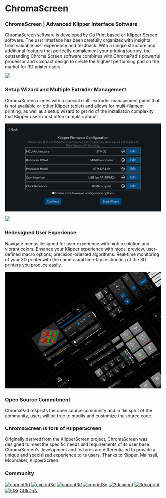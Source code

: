 # ChromaScreen

### ChromaScreen | Advanced Klipper Interface Software

ChromaScreen software is developed by Co Print based on Klipper Screen software. The user interface has been carefully organized with insights from valuable user experience and feedback. With a unique structure and additional features that perfectly complement your printing journey, the outstanding Chroma Screen software combines with ChromaPad's powerful processor and compact design to create the highest performing pad on the market for 3D printer users.

![](https://github.com/ketchu13/ChromaScreen/blob/dev/images/ChromaPad_Screens.jpg?raw=true)

### Setup Wizard and Multiple Extruder Management

ChromaScreen comes with a special multi-extruder management panel that is not available on other Klipper tablets and allows for multi-filament printing, as well as a setup wizard to get rid of the installation complexity that Klipper users most often complain about.

![](https://github.com/ketchu13/ChromaScreen/blob/dev/images/firmware_config.png?raw=true)

![](https://github.com/ketchu13/ChromaScreen/blob/dev/images/ChromaPad_Setup_Wizard.gif?raw=true)

### Redesigned User Experience

Navigate menus designed for user experience with high resolution and vibrant colors. Enhance your Klipper experience with model preview, user-defined macro options, precision-oriented algorithms. Real-time monitoring of your 3D printer with the camera and time-lapse shooting of the 3D printers you produce easily.

![](https://github.com/ketchu13/ChromaScreen/blob/dev/images/ChromaPad_User_Experience.jpg?raw=true)


### Open Source Commitment

ChromaPad respects the open source community and in the spirit of the community, users will be free to modify and customize the source code.

### ChromaScreen is fork of KlipperScreen
Originally derived from the KlipperScreen project, ChromaScreen was designed to meet the specific needs and requirements of its user base. ChromaScreen's development and features are differentiated to provide a unique and specialized experience to its users.
Thanks to Klipper, Mainsail, Moonraker, KlipperScreen.

### Community
<p align="left">
<a href="https://coprint3d.com/" target="blank"><img align="center" src="https://raw.githubusercontent.com/coprint/ChromaScreen/main/images/CoPrint_Logo.png" alt="coprint3d" height="35" width="35" /></a>
<a href="https://twitter.com/CoPrint3d" target="blank"><img align="center" src="https://raw.githubusercontent.com/maurodesouza/profile-readme-generator/master/src/assets/icons/social/twitter/default.svg" alt="coprint3d" height="35" width="47" /></a>
<a href="https://www.linkedin.com/company/coprint3d" target="blank"><img align="center" src="https://raw.githubusercontent.com/maurodesouza/profile-readme-generator/master/src/assets/icons/social/linkedin/default.svg" alt="coprint3d" height="35" width="47" /></a>
<a href="https://instagram.com/coprint3d" target="blank"><img align="center" src="https://raw.githubusercontent.com/maurodesouza/profile-readme-generator/master/src/assets/icons/social/instagram/default.svg" alt="coprint3d" height="35" width="47" /></a>  
<a href="https://www.facebook.com/3dcoprint" target="blank"><img align="center" src="https://raw.githubusercontent.com/maurodesouza/profile-readme-generator/master/src/assets/icons/social/facebook/default.svg" alt="3dcoprint" height="35" width="47" /></a>
<a href="https://www.youtube.com/@CoPrint3D" target="blank"><img align="center" src="https://raw.githubusercontent.com/maurodesouza/profile-readme-generator/master/src/assets/icons/social/youtube/default.svg" alt="3dcoprint" height="35" width="47" /></a>
<a href="https://discord.gg/5f8gGDkDgN" target="blank"><img align="center" src="https://raw.githubusercontent.com/maurodesouza/profile-readme-generator/master/src/assets/icons/social/discord/default.svg" alt="5f8gGDkDgN" height="35" width="47" /></a>
</p>

